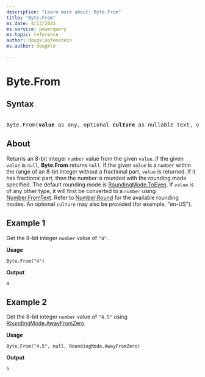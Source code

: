 ```yaml
---
description: "Learn more about: Byte.From"
title: "Byte.From"
ms.date: 4/13/2022
ms.service: powerquery
ms.topic: reference
author: dougklopfenstein
ms.author: dougklo

---
```

# Byte.From

## Syntax

<pre>  
Byte.From(<b>value</b> as any, optional <b>culture</b> as nullable text, optional <b>roundingMode</b> as nullable number) as nullable number
</pre>
  
## About

Returns an 8-bit integer `number` value from the given `value`. If the given `value` is `null`, **Byte.From** returns `null`. If the given `value` is a `number` within the range of an 8-bit integer without a fractional part, `value` is returned. If it has fractional part, then the number is rounded with the rounding mode specified. The default rounding mode is [RoundingMode.ToEven](/powerquery-m/roundingmode-toeven). If `value` is of any other type, it will first be converted to a `number` using [Number.FromText](/powerquery-m/number-fromtext). Refer to [Number.Round](/powerquery-m/number-round) for the available rounding modes. An optional `culture` may also be provided (for example, "en-US").

## Example 1

Get the 8-bit integer `number` value of `"4"`.

**Usage**

```powerquery-m
Byte.From("4")
```

**Output**

`4`

## Example 2

Get the 8-bit integer `number` value of `"4.5"` using [RoundingMode.AwayFromZero](/powerquery-m/roundingmode-awayfromzero).

**Usage**

```powerquery-m
Byte.From("4.5", null, RoundingMode.AwayFromZero)
```

**Output**

`5`
